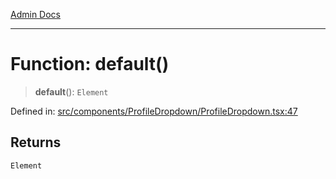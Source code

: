 [Admin Docs](/)

***

# Function: default()

> **default**(): `Element`

Defined in: [src/components/ProfileDropdown/ProfileDropdown.tsx:47](https://github.com/PalisadoesFoundation/talawa-admin/blob/main/src/components/ProfileDropdown/ProfileDropdown.tsx#L47)

## Returns

`Element`
